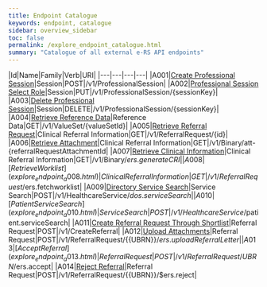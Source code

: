 ```yaml
---
title: Endpoint Catalogue
keywords: endpoint, catalogue
sidebar: overview_sidebar
toc: false
permalink: /explore_endpoint_catalogue.html
summary: "Catalogue of all external e-RS API endpoints"
---
```


|Id|Name|Family|Verb|URI|
|---|---|---|---|
|A001|[Create Professional Session](explore_endpoint_a001.html)|Session|POST|/v1/ProfessionalSession|
|A002|[Professional Session Select Role](explore_endpoint_a002.html)|Session|PUT|/v1/ProfessionalSession/{sessionKey}|
|A003|[Delete Professional Session](explore_endpoint_a003.html)|Session|DELETE|/v1/ProfessionalSession/{sessionKey}|
|A004|[Retrieve Reference Data](explore_endpoint_a004.html)|Reference Data|GET|/v1/ValueSet/{valueSetId}|
|A005|[Retrieve Referral Request](explore_endpoint_a005.html)|Clinical Referral Information|GET|/v1/ReferralRequest/{id}|
|A006|[Retrieve Attachment](explore_endpoint_a006.html)|Clinical Referral Information|GET|/v1/Binary/att-{referralRequestAttachmentId|
|A007|[Retrieve Clinical Information](explore_endpoint_a007.html)|Clinical Referral Information|GET|/v1/Binary/$ers.generateCRI|
|A008|[Retrieve Worklist](explore_endpoint_a008.html)|Clinical Referral Information|GET|/v1/ReferralRequest/$ers.fetchworklist|
|A009|[Directory Service Search](explore_endpoint_a009.html)|Service Search|POST|/v1/HealthcareService/$dos.serviceSearch|
|A010|[Patient Service Search](explore_endpoint_a010.html)|Service Search|POST|/v1/HealthcareService/$patient.serviceSearch|
|A011|[Create Referral Request Through Shortlist](explore_endpoint_a011.html)|Referral Request|POST|/v1/CreateReferral|
|A012|[Upload Attachments](explore_endpoint_a012.html)|Referral Request|POST|/v1/ReferralRequest/{{UBRN}}/$ers.uploadReferralLetter|
|A013|[Accept Referral](explore_endpoint_a013.html)|Referral Request|POST|/v1/ReferralRequest/{{UBRN}}/$ers.accept|
|A014|[Reject Referral](explore_endpoint_a014.html)|Referral Request|POST|/v1/ReferralRequest/{{UBRN}}/$ers.reject|
